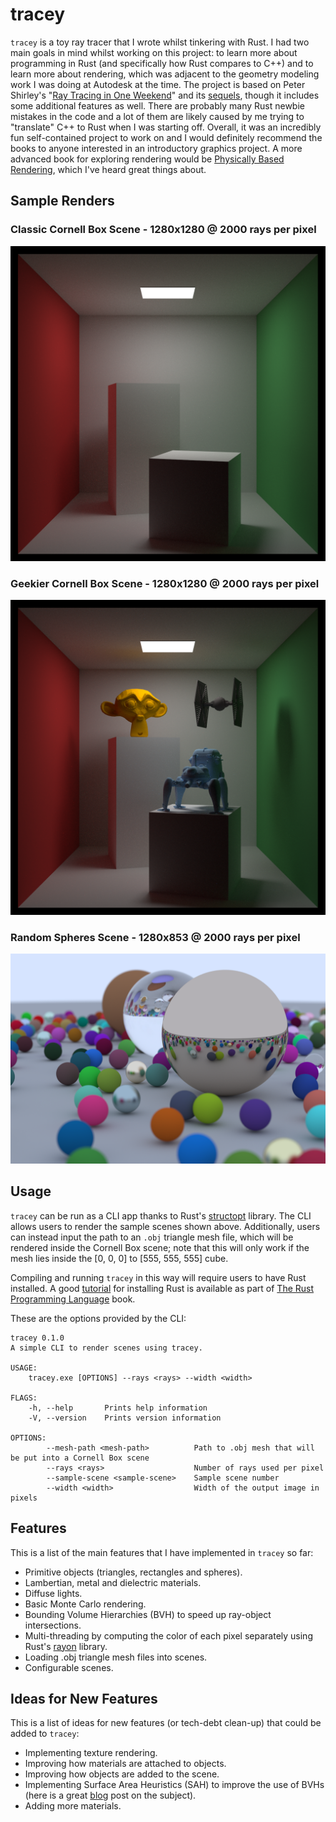 # tracey

`tracey` is a toy ray tracer that I wrote whilst tinkering with Rust. I had two main goals in mind whilst working on this project: to learn more about programming in Rust (and specifically how Rust compares to C++) and to learn more about rendering, which was adjacent to the geometry modeling work I was doing at Autodesk at the time. The project is based on Peter Shirley's "[Ray Tracing in One Weekend](https://raytracing.github.io/books/RayTracingInOneWeekend.html)" and its [sequels](https://raytracing.github.io/), though it includes some additional features as well. There are probably many Rust newbie mistakes in the code and a lot of them are likely caused by me trying to "translate" C++ to Rust when I was starting off. Overall, it was an incredibly fun self-contained project to work on and I would definitely recommend the books to anyone interested in an introductory graphics project. A more advanced book for exploring rendering would be [Physically Based Rendering](https://www.pbrt.org/), which I've heard great things about.

## Sample Renders

### Classic Cornell Box Scene - 1280x1280 @ 2000 rays per pixel

![scene_0](./sample_renders/scene_0_2000.png)

### Geekier Cornell Box Scene - 1280x1280 @ 2000 rays per pixel

![scene_1](./sample_renders/scene_1_2000.png)

### Random Spheres Scene - 1280x853 @ 2000 rays per pixel

![scene_2](./sample_renders/scene_2_2000.png)

## Usage

`tracey` can be run as a CLI app thanks to Rust's [structopt](https://github.com/TeXitoi/structopt) library. The CLI allows users to render the sample scenes shown above. Additionally, users can instead input the path to an `.obj` triangle mesh file, which will be rendered inside the Cornell Box scene; note that this will only work if the mesh lies inside the [0, 0, 0] to [555, 555, 555] cube.

Compiling and running `tracey` in this way will require users to have Rust installed. A good [tutorial](https://doc.rust-lang.org/book/ch01-01-installation.html) for installing Rust is available as part of [The Rust Programming Language](https://doc.rust-lang.org/book/title-page.html) book.

These are the options provided by the CLI:
```
tracey 0.1.0
A simple CLI to render scenes using tracey.

USAGE:
    tracey.exe [OPTIONS] --rays <rays> --width <width>

FLAGS:
    -h, --help       Prints help information
    -V, --version    Prints version information

OPTIONS:
        --mesh-path <mesh-path>          Path to .obj mesh that will be put into a Cornell Box scene
        --rays <rays>                    Number of rays used per pixel
        --sample-scene <sample-scene>    Sample scene number
        --width <width>                  Width of the output image in pixels
```
## Features

This is a list of the main features that I have implemented in `tracey` so far:
- Primitive objects (triangles, rectangles and spheres).
- Lambertian, metal and dielectric materials.
- Diffuse lights.
- Basic Monte Carlo rendering.
- Bounding Volume Hierarchies (BVH) to speed up ray-object intersections.
- Multi-threading by computing the color of each pixel separately using Rust's [rayon](https://github.com/rayon-rs/rayon) library.
- Loading .obj triangle mesh files into scenes.
- Configurable scenes.

## Ideas for New Features

This is a list of ideas for new features (or tech-debt clean-up) that could be added to `tracey`:
- Implementing texture rendering.
- Improving how materials are attached to objects.
- Improving how objects are added to the scene.
- Implementing Surface Area Heuristics (SAH) to improve the use of BVHs (here is a great [blog](https://medium.com/@bromanz/how-to-create-awesome-accelerators-the-surface-area-heuristic-e14b5dec6160) post on the subject).
- Adding more materials.

